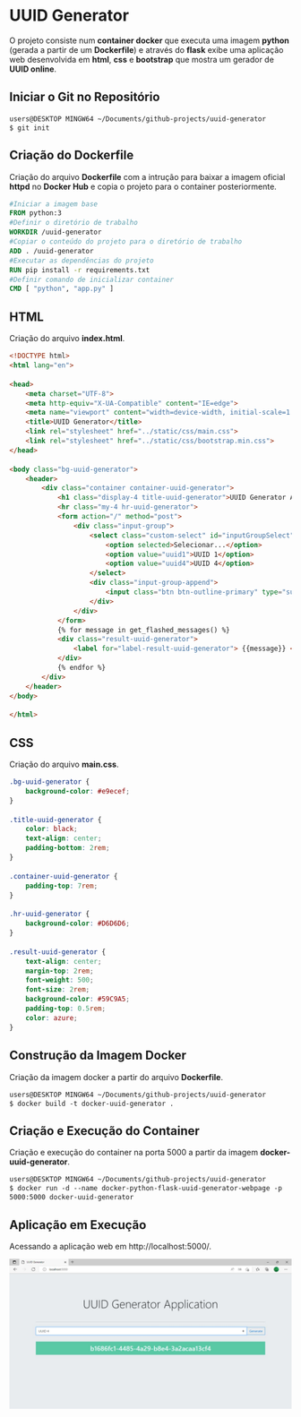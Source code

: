 # UUID Generator

O projeto consiste num **container docker** que executa uma imagem **python** (gerada a partir de um **Dockerfile**) e através do **flask** exibe uma aplicação web desenvolvida em **html**, **css** e **bootstrap** que mostra um gerador de **UUID online**.

## Iniciar o Git no Repositório

```shell
users@DESKTOP MINGW64 ~/Documents/github-projects/uuid-generator
$ git init
```

## Criação do Dockerfile

Criação do arquivo **Dockerfile** com a intrução para baixar a imagem oficial **httpd** no **Docker Hub** e copia o projeto para o container posteriormente.

```dockerfile
#Iniciar a imagem base
FROM python:3
#Definir o diretório de trabalho
WORKDIR /uuid-generator
#Copiar o conteúdo do projeto para o diretório de trabalho
ADD . /uuid-generator
#Executar as dependências do projeto
RUN pip install -r requirements.txt
#Definir comando de inicializar container
CMD [ "python", "app.py" ]
```

## HTML

Criação do arquivo **index.html**.

```html
<!DOCTYPE html>
<html lang="en">

<head>
    <meta charset="UTF-8">
    <meta http-equiv="X-UA-Compatible" content="IE=edge">
    <meta name="viewport" content="width=device-width, initial-scale=1.0">
    <title>UUID Generator</title>
    <link rel="stylesheet" href="../static/css/main.css">
    <link rel="stylesheet" href="../static/css/bootstrap.min.css">
</head>

<body class="bg-uuid-generator">
    <header>
        <div class="container container-uuid-generator">
            <h1 class="display-4 title-uuid-generator">UUID Generator Application</h1>
            <hr class="my-4 hr-uuid-generator">
            <form action="/" method="post">
                <div class="input-group">
                    <select class="custom-select" id="inputGroupSelect" name="select-uuid">
                        <option selected>Selecionar...</option>
                        <option value="uuid1">UUID 1</option>
                        <option value="uuid4">UUID 4</option>
                    </select>
                    <div class="input-group-append">
                        <input class="btn btn-outline-primary" type="submit" value="Generate" id="gen" />
                    </div>
                </div>
            </form>
            {% for message in get_flashed_messages() %}
            <div class="result-uuid-generator">
                <label for="label-result-uuid-generator"> {{message}} </label>
            </div>
            {% endfor %}
        </div>
    </header>
</body>

</html>
```

## CSS

Criação do arquivo **main.css**.

```css
.bg-uuid-generator {
    background-color: #e9ecef;
}

.title-uuid-generator {
    color: black;
    text-align: center;
    padding-bottom: 2rem;
}

.container-uuid-generator {
    padding-top: 7rem;
}

.hr-uuid-generator {
    background-color: #D6D6D6;
}

.result-uuid-generator {
    text-align: center;
    margin-top: 2rem;
    font-weight: 500;
    font-size: 2rem;
    background-color: #59C9A5;
    padding-top: 0.5rem;
    color: azure;
}
```

## Construção da Imagem Docker

Criação da imagem docker a partir do arquivo **Dockerfile**.

```docker
users@DESKTOP MINGW64 ~/Documents/github-projects/uuid-generator
$ docker build -t docker-uuid-generator .
```

## Criação e Execução do Container

Criação e execução do container na porta 5000 a partir da imagem **docker-uuid-generator**.

```docker
users@DESKTOP MINGW64 ~/Documents/github-projects/uuid-generator
$ docker run -d --name docker-python-flask-uuid-generator-webpage -p 5000:5000 docker-uuid-generator
```

## Aplicação em Execução

Acessando a aplicação web em http://localhost:5000/.

![webproject](./static/img/project-exec.JPG "webproject")